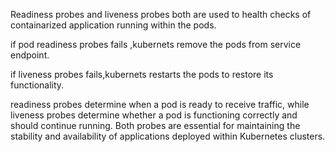Readiness probes and liveness probes both are used to health checks of containarized application running within the pods.

if pod readiness probes fails ,kubernets remove the pods from service endpoint.

if liveness probes fails,kubernets restarts the pods to restore its functionality.

readiness probes determine when a pod is ready to receive traffic, while liveness probes determine whether a pod is functioning correctly and should continue running. Both probes are essential for maintaining the stability and availability of applications deployed within Kubernetes clusters.